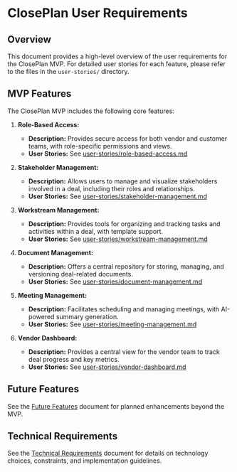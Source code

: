 # ClosePlan User Requirements

## Overview

This document provides a high-level overview of the user requirements for the ClosePlan MVP.  For detailed user stories for each feature, please refer to the files in the `user-stories/` directory.

## MVP Features

The ClosePlan MVP includes the following core features:

1.  **Role-Based Access:**
    *   **Description:**  Provides secure access for both vendor and customer teams, with role-specific permissions and views.
    *   **User Stories:** See [user-stories/role-based-access.md](user-stories/role-based-access.md)

2.  **Stakeholder Management:**
    *   **Description:**  Allows users to manage and visualize stakeholders involved in a deal, including their roles and relationships.
    *   **User Stories:** See [user-stories/stakeholder-management.md](user-stories/stakeholder-management.md)

3.  **Workstream Management:**
    *   **Description:**  Provides tools for organizing and tracking tasks and activities within a deal, with template support.
    *   **User Stories:** See [user-stories/workstream-management.md](user-stories/workstream-management.md)

4.  **Document Management:**
    *   **Description:**  Offers a central repository for storing, managing, and versioning deal-related documents.
    *   **User Stories:** See [user-stories/document-management.md](user-stories/document-management.md)

5.  **Meeting Management:**
    *   **Description:**  Facilitates scheduling and managing meetings, with AI-powered summary generation.
    *   **User Stories:** See [user-stories/meeting-management.md](user-stories/meeting-management.md)

6.  **Vendor Dashboard:**
    *   **Description:**  Provides a central view for the vendor team to track deal progress and key metrics.
    *   **User Stories:** See [user-stories/vendor-dashboard.md](user-stories/vendor-dashboard.md)

## Future Features

See the [Future Features](../future-features.md) document for planned enhancements beyond the MVP.

## Technical Requirements

See the [Technical Requirements](technical-requirements.md) document for details on technology choices, constraints, and implementation guidelines.